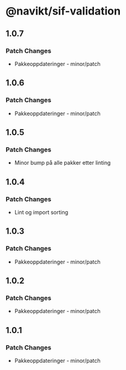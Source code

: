 # @navikt/sif-validation

## 1.0.7

### Patch Changes

- Pakkeoppdateringer - minor/patch

## 1.0.6

### Patch Changes

- Pakkeoppdateringer - minor/patch

## 1.0.5

### Patch Changes

- Minor bump på alle pakker etter linting

## 1.0.4

### Patch Changes

- Lint og import sorting

## 1.0.3

### Patch Changes

- Pakkeoppdateringer - minor/patch

## 1.0.2

### Patch Changes

- Pakkeoppdateringer - minor/patch

## 1.0.1

### Patch Changes

- Pakkeoppdateringer - minor/patch
